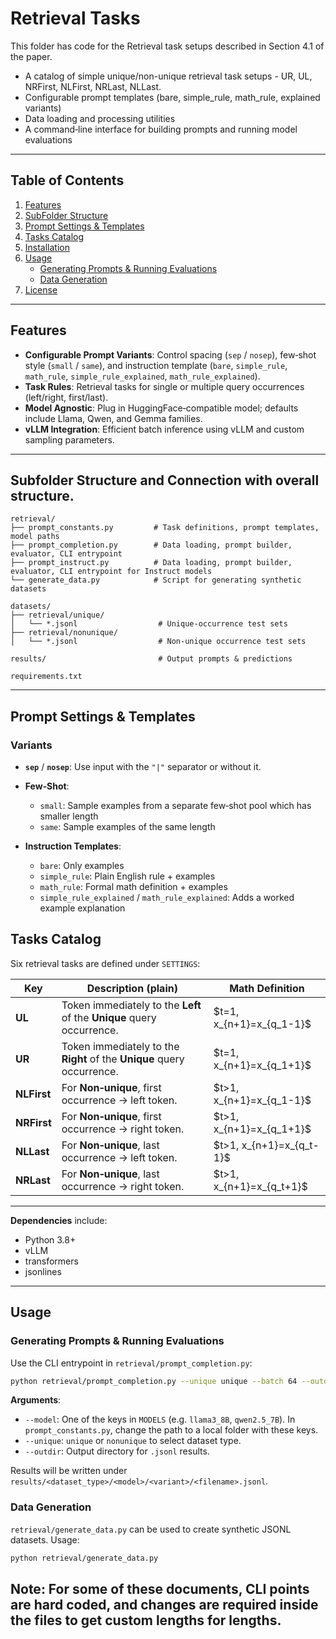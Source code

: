 # Retrieval Tasks

This folder has code for the Retrieval task setups described in Section 4.1 of the paper.

* A catalog of simple unique/non-unique retrieval task setups - UR, UL, NRFirst, NLFirst, NRLast, NLLast.
* Configurable prompt templates (bare, simple\_rule, math\_rule, explained variants)
* Data loading and processing utilities
* A command‑line interface for building prompts and running model evaluations

---

## Table of Contents

1. [Features](#features)
2. [SubFolder Structure](#subfolder-structure)
3. [Prompt Settings & Templates](#prompt-settings--templates)
4. [Tasks Catalog](#tasks-catalog)
5. [Installation](#installation)
6. [Usage](#usage)
   * [Generating Prompts & Running Evaluations](#generating-prompts--running-evaluations)
   * [Data Generation](#data-generation)
7. [License](#license)

---

## Features

* **Configurable Prompt Variants**: Control spacing (`sep` / `nosep`), few‑shot style (`small` / `same`), and instruction template (`bare`, `simple_rule`, `math_rule`, `simple_rule_explained`, `math_rule_explained`).
* **Task Rules**: Retrieval tasks for single or multiple query occurrences (left/right, first/last).
* **Model Agnostic**: Plug in HuggingFace‑compatible model; defaults include Llama, Qwen, and Gemma families.
* **vLLM Integration**: Efficient batch inference using vLLM and custom sampling parameters.

---

## Subfolder Structure and Connection with overall structure.

```text
retrieval/
├── prompt_constants.py         # Task definitions, prompt templates, model paths
├── prompt_completion.py        # Data loading, prompt builder, evaluator, CLI entrypoint
├── prompt_instruct.py          # Data loading, prompt builder, evaluator, CLI entrypoint for Instruct models
└── generate_data.py            # Script for generating synthetic datasets

datasets/
├── retrieval/unique/
│   └── *.jsonl                  # Unique‐occurrence test sets
├── retrieval/nonunique/
│   └── *.jsonl                  # Non‑unique occurrence test sets

results/                         # Output prompts & predictions

requirements.txt
```

---

## Prompt Settings & Templates

### Variants

* **`sep`** / **`nosep`**: Use input with the `"|"` separator or without it.
* **Few‑Shot**:

  * `small`: Sample examples from a separate few‑shot pool which has smaller length
  * `same`: Sample examples of the same length
* **Instruction Templates**:

  * `bare`: Only examples
  * `simple_rule`: Plain English rule + examples
  * `math_rule`: Formal math definition + examples
  * `simple_rule_explained` / `math_rule_explained`: Adds a worked example explanation

## Tasks Catalog

Six retrieval tasks are defined under `SETTINGS`:

| Key         | Description (plain)                                                    | Math Definition               |
| ----------- | ---------------------------------------------------------------------- | ----------------------------- |
| **UL**      | Token immediately to the **Left** of the **Unique** query occurrence.  | \$t=1, x\_{n+1}=x\_{q\_1-1}\$ |
| **UR**      | Token immediately to the **Right** of the **Unique** query occurrence. | \$t=1, x\_{n+1}=x\_{q\_1+1}\$ |
| **NLFirst** | For **Non‑unique**, first occurrence → left token.                     | \$t>1, x\_{n+1}=x\_{q\_1-1}\$ |
| **NRFirst** | For **Non‑unique**, first occurrence → right token.                    | \$t>1, x\_{n+1}=x\_{q\_1+1}\$ |
| **NLLast**  | For **Non‑unique**, last occurrence → left token.                      | \$t>1, x\_{n+1}=x\_{q\_t-1}\$ |
| **NRLast**  | For **Non‑unique**, last occurrence → right token.                     | \$t>1, x\_{n+1}=x\_{q\_t+1}\$ |

---

**Dependencies** include:

* Python 3.8+
* vLLM
* transformers
* jsonlines

---

## Usage

### Generating Prompts & Running Evaluations

Use the CLI entrypoint in `retrieval/prompt_completion.py`:

```bash
python retrieval/prompt_completion.py --unique unique --batch 64 --outdir results --model llama3_8B
```
**Arguments**:

* `--model`: One of the keys in `MODELS` (e.g. `llama3_8B`, `qwen2.5_7B`). In `prompt_constants.py`, change the path to a local folder with these keys.
* `--unique`: `unique` or `nonunique` to select dataset type.
* `--outdir`: Output directory for `.jsonl` results.

Results will be written under `results/<dataset_type>/<model>/<variant>/<filename>.jsonl`.

### Data Generation

`retrieval/generate_data.py` can be used to create synthetic JSONL datasets. Usage:

```bash
python retrieval/generate_data.py
```

Note: For some of these documents, CLI points are hard coded, and changes are required inside the files to get custom lengths for lengths.
---
